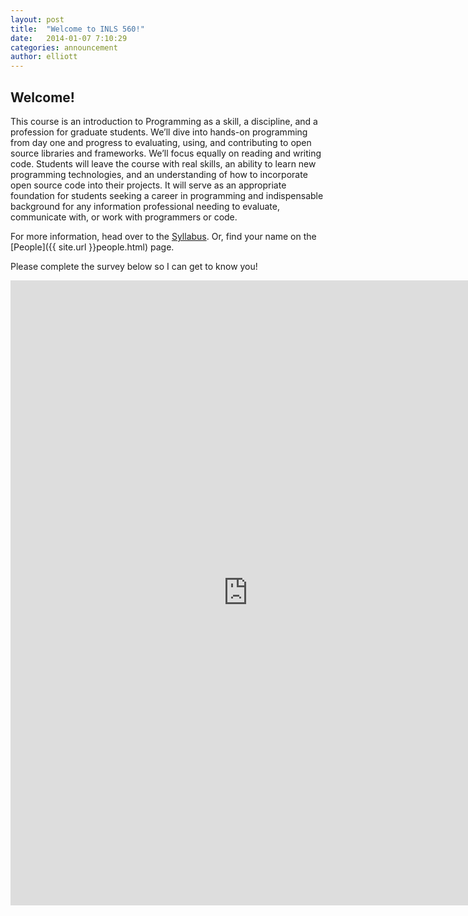 ```yaml
---
layout: post
title:  "Welcome to INLS 560!"
date:   2014-01-07 7:10:29
categories: announcement
author: elliott
---
```


## Welcome!

This course is an introduction to Programming as a skill, a discipline, and a profession for graduate students.  We’ll dive into hands-on programming from day one and progress to evaluating, using, and contributing to open source libraries and frameworks.  We’ll focus equally on reading and writing code.  Students will leave the course with real skills, an ability to learn new programming technologies, and an understanding of how to incorporate open source code into their projects.  It will serve as an appropriate foundation for students seeking a career in programming and indispensable background for any information professional needing to evaluate, communicate with, or work with programmers or code.

For more information, head over to the [Syllabus]({{site.url}}syllabus.html).  Or, find your name on the [People]({{ site.url }}people.html) page.

Please complete the survey below so I can get to know you!

<iframe src="https://docs.google.com/forms/d/1dSS2ndIQpgLVnD6v_NKZQUKLEr_eRdQmi35pFPYYl90/viewform?embedded=true" width="760" height="1000" frameborder="0" marginheight="0" marginwidth="0">Loading...</iframe>